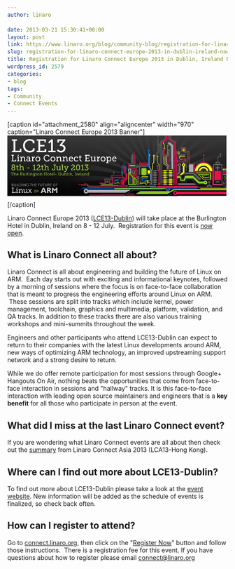 ```yaml
---
author: linaro

date: 2013-03-21 15:30:41+00:00
layout: post
link: https://www.linaro.org/blog/community-blog/registration-for-linaro-connect-europe-2013-in-dublin-ireland-now-open/
slug: registration-for-linaro-connect-europe-2013-in-dublin-ireland-now-open
title: Registration for Linaro Connect Europe 2013 in Dublin, Ireland Now Open
wordpress_id: 2579
categories:
- blog
tags:
- Community
- Connect Events
---
```


[caption id="attachment_2580" align="aligncenter" width="970" caption="Linaro Connect Europe 2013 Banner"][![Linaro Connect Europe 2013 Banner Image](/assets/blog/lce13-mico1.png)](http://www.linaro.org/connect)[/caption]

Linaro Connect Europe 2013 ([LCE13-Dublin](http://www.linaro.org/connect)) will take place at the Burlington Hotel in Dublin, Ireland on 8 - 12 July.  Registration for this event is [now open](http://linaroconnect-lce13-eorg.eventbrite.com/).


## What is Linaro Connect all about?


Linaro Connect is all about engineering and building the future of Linux on ARM.  Each day starts out with exciting and informational keynotes, followed by a morning of sessions where the focus is on face-to-face collaboration that is meant to progress the engineering efforts around Linux on ARM.  These sessions are split into tracks which include kernel, power management, toolchain, graphics and multimedia, platform, validation, and QA tracks. In addition to these tracks there are also various training workshops and mini-summits throughout the week.

Engineers and other participants who attend LCE13-Dublin can expect to return to their companies with the latest Linux developments around ARM, new ways of optimizing ARM technology, an improved upstreaming support network and a strong desire to return.

While we do offer remote participation for most sessions through Google+ Hangouts On Air, nothing beats the opportunities that come from face-to-face interaction in sessions and "hallway" tracks. It is this face-to-face interaction with leading open source maintainers and engineers that is a **key benefit** for all those who participate in person at the event.


## What did I miss at the last Linaro Connect event?


If you are wondering what Linaro Connect events are all about then check out the [summary](https://wiki.linaro.org/Events/LCA13) from Linaro Connect Asia 2013 (LCA13-Hong Kong).


## Where can I find out more about LCE13-Dublin?


To find out more about LCE13-Dublin please take a look at the [event website](http://www.linaro.org/connect). New information will be added as the schedule of events is finalized, so check back often.


## How can I register to attend?


Go to [connect.linaro.org](http://www.linaro.org/connect), then click on the "[Register Now](http://linaroconnect-lce13-eorg.eventbrite.com/)" button and follow those instructions.  There is a registration fee for this event. If you have questions about how to register please email [connect@linaro.org](mailto:connect@linaro.org)
